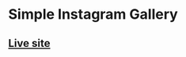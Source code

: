 # Simple Instagram Gallery

## <a href="https://daffaliefalza.github.io/simple-gallery">Live site</a>
